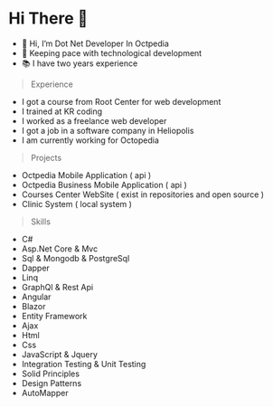 # Hi There 👋
- 👋 Hi, I’m Dot Net Developer In Octpedia
- 👀 Keeping pace with technological development
- 📚 I have two years experience

> Experience
- I got a course from Root Center for web development
- I trained at KR coding
- I worked as a freelance web developer
- I got a job in a software company in Heliopolis
- I am currently working for Octopedia

> Projects
- Octpedia Mobile Application ( api )
- Octpedia Business Mobile Application ( api )
- Courses Center WebSite ( exist in repositories and open source )
- Clinic System ( local system )

> Skills
- C# 
- Asp.Net Core & Mvc 
- Sql & Mongodb & PostgreSql
- Dapper
- Linq
- GraphQl & Rest Api
- Angular
- Blazor 
- Entity Framework
- Ajax
- Html
- Css
- JavaScript & Jquery
- Integration Testing & Unit Testing
- Solid Principles
- Design Patterns
- AutoMapper
<!---
AbdallahDotNet/AbdallahDotNet is a ✨ special ✨ repository because its `README.md` (this file) appears on your GitHub profile.
You can click the Preview link to take a look at your changes.
--->
